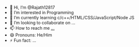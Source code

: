- 👋 Hi, I’m @Rajath12817
- 👀 I’m interested in Programming
- 🌱 I’m currently learning c/c++/HTML/CSS/JavaScript/Node JS
- 💞️ I’m looking to collaborate on ...
- 📫 How to reach me [...](https://www.linkedin.com/in/rajath-achar-b6b198284/)
- 😄 Pronouns: He/Him
- ⚡ Fun fact: ...

<!---
Rajath12817/Rajath12817 is a ✨ special ✨ repository because its `README.md` (this file) appears on your GitHub profile.
You can click the Preview link to take a look at your changes.
--->
